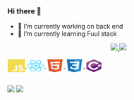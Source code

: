 ### Hi there 👋


- 🔭 I’m currently working on back end
- 🌱 I’m currently learning Fuul stack


<div align="center">
  <a href="https://github.com/CharlesSilva26">
  <img height="180em" src="https://github-readme-stats.vercel.app/api?username=CharlesSilva26&show_icons=true&theme=tokyonight&include_all_commits=true&count_private=true"/>
  <img height="180em" src="https://github-readme-stats.vercel.app/api/top-langs/?username=CharlesSilva26&layout=compact&langs_count=7&theme=tokyonight"/>
</div>

<div style="display: inline_block"><br>
  <img align="center" alt="Rafa-Js" height="30" width="40" src="https://raw.githubusercontent.com/devicons/devicon/master/icons/javascript/javascript-plain.svg">
  <img align="center" alt="Rafa-React" height="30" width="40" src="https://raw.githubusercontent.com/devicons/devicon/master/icons/react/react-original.svg">
  <img align="center" alt="Carlos-HTML" height="30" width="40" src="https://raw.githubusercontent.com/devicons/devicon/master/icons/html5/html5-original.svg">
  <img align="center" alt="Carlos-CSS" height="30" width="40" src="https://raw.githubusercontent.com/devicons/devicon/master/icons/css3/css3-original.svg">
  <img align="center" alt="Carlos-Csharp" height="30" width="40" src="https://raw.githubusercontent.com/devicons/devicon/master/icons/csharp/csharp-original.svg">
 
  
  ##
  <div> 

  <a href = "mailto:carlosssilva.filho@gmail.com"><img src="https://img.shields.io/badge/-Gmail-%23333?style=for-the-badge&logo=gmail&logoColor=white" target="_blank"></a>
  <a href="https://www.linkedin.com/in/carlossilvaf" target="_blank"><img src="https://img.shields.io/badge/-LinkedIn-%230077B5?style=for-the-badge&logo=linkedin&logoColor=white" target="_blank"></a> 

    
 </div>
 
  
